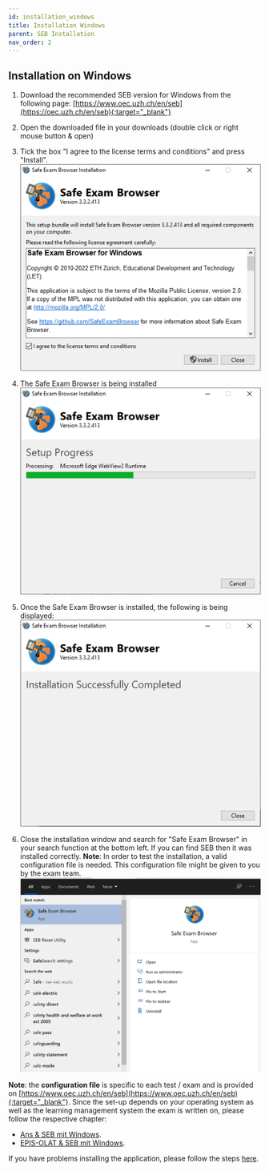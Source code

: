 ```yaml
---
id: installation_windows
title: Installation Windows
parent: SEB Installation
nav_order: 2
---
```


## Installation on Windows

1. Download the recommended SEB version for Windows from the following page: [https://www.oec.uzh.ch/en/seb](https://oec.uzh.ch/en/seb){:target="_blank"}

1. Open the downloaded file in your downloads (double click or right mouse button & open)

1. Tick the box "I agree to the license terms and conditions" and press "Install".
[![Windows-Download-4](assets/pictures/installation_windows/download-windows-step4.png)](assets/pictures/installation_windows/download-windows-step4.png)

1. The Safe Exam Browser is being installed
[![Windows-Download-5](assets/pictures/installation_windows/download-windows-step5.png)](assets/pictures/installation_windows/download-windows-step5.png)

1. Once the Safe Exam Browser is installed, the following is being displayed:
[![Windows-Download-6](assets/pictures/installation_windows/download-windows-step6.png)](assets/pictures/installation_windows/download-windows-step6.png)

1. Close the installation window and search for "Safe Exam Browser" in your search function at the bottom left. If you can find SEB then it was installed correctly. **Note**: In order to test the installation, a valid configuration file is needed. This configuration file might be given to you by the exam team.
[![Windows-Download-7](assets/pictures/installation_windows/download-windows-step7.png)](assets/pictures/installation_windows/download-windows-step7.png)

**Note**: the **configuration file** is specific to each test / exam and is provided on [https://www.oec.uzh.ch/en/seb](https://www.oec.uzh.ch/en/seb){:target="_blank"}. Since the set-up depends on your operating system as well as the learning management system the exam is written on, please follow the respective chapter:

* [Ans & SEB mit Windows](exam_seb_ans_win).
* [EPIS-OLAT & SEB mit Windows](exam_seb_epis_win).

If you have problems installing the application, please follow the steps [here](installation_problems).

